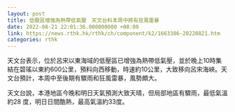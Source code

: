 ```yaml
---
layout: post
title: 低壓區增強為熱帶低氣壓　天文台料本周中將有狂風雷暴
date: 2022-08-21 22:01:36.000000000 +08:00
link: https://news.rthk.hk/rthk/ch/component/k2/1663386-20220821.htm
categories: rthk
---
```


天文台表示，位於呂宋以東海域的低壓區已增強為熱帶低氣壓，並於晚上10時集結在碧瑤以東約600公里，預料向西移動，時速約10公里，大致移向呂宋海峽。天文台預計，本周中至後期有驟雨和狂風雷暴，風勢頗大。

天文台說，本港地區今晚和明日天氣預測大致天晴，但局部地區有驟雨，最低氣溫約28 度，明日日間酷熱，最高氣溫約33度。

